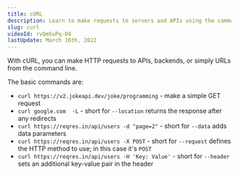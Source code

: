 ```yaml
---
title: cURL
description: Learn to make requests to servers and APIs using the command line.
slug: curl
videoId: rvQmSuPq-D4
lastUpdate: March 16th, 2022
---
```


With cURL, you can make HTTP requests to APIs, backends, or simply URLs from the command line. 

The basic commands are:

- `curl https://v2.jokeapi.dev/joke/programming` - make a simple GET request
- `curl google.com  -L` - short for `--location` returns the response after any redirects
- `curl https://reqres.in/api/users -d "page=2"` - short for `--data` adds data parameters
- `curl https://reqres.in/api/users -X POST` - short for `--request` defines the HTTP method to use; in this case it's `POST`
- `curl https://reqres.in/api/users -H 'Key: Value'` - short for `--header` sets an additional key-value pair in the header
